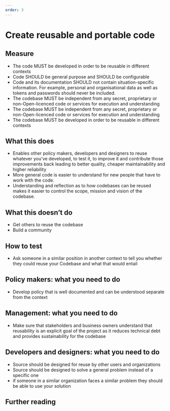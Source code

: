```yaml
---
order: 3
---
```


# Create reusable and portable code

## Measure

* The code MUST be developed in order to be reusable in different contexts
* Code SHOULD be general purpose and SHOULD be configurable
* Code and its documentation SHOULD not contain situation-specific information. For example, personal and organisational data as well as tokens and passwords should never be included.
* The codebase MUST be independent from any secret, proprietary or non-Open-licenced code or services for execution and understanding
* The codebase MUST be independent from any secret, proprietary or non-Open-licenced code or services for execution and understanding
* The codebase MUST be developed in order to be reusable in different contexts

## What this does

* Enables other policy makers, developers and designers to reuse whatever you've developed, to test it, to improve it and contribute those improvements back leading to better quality, cheaper maintainability and higher reliability
* More general code is easier to understand for new people that have to work with the code.
* Understanding and reflection as to how codebases can be reused makes it easier to control the scope, mission and vision of the codebase.

## What this doesn’t do

* Get others to reuse the codebase
* Build a community

## How to test

* Ask someone in a similar position in another context to tell you whether they could reuse your Codebase and what that would entail

## Policy makers: what you need to do

* Develop policy that is well documented and can be understood separate from the context

## Management: what you need to do

* Make sure that stakeholders and business owners understand that reusability is an explicit goal of the project as it reduces technical debt and provides sustainability for the codebase

## Developers and designers: what you need to do

* Source should be designed for reuse by other users and organizations
* Source should be designed to solve a general problem instead of a specific one
* if someone in a similar organization faces a similar problem they should be able to use your solution

## Further reading

